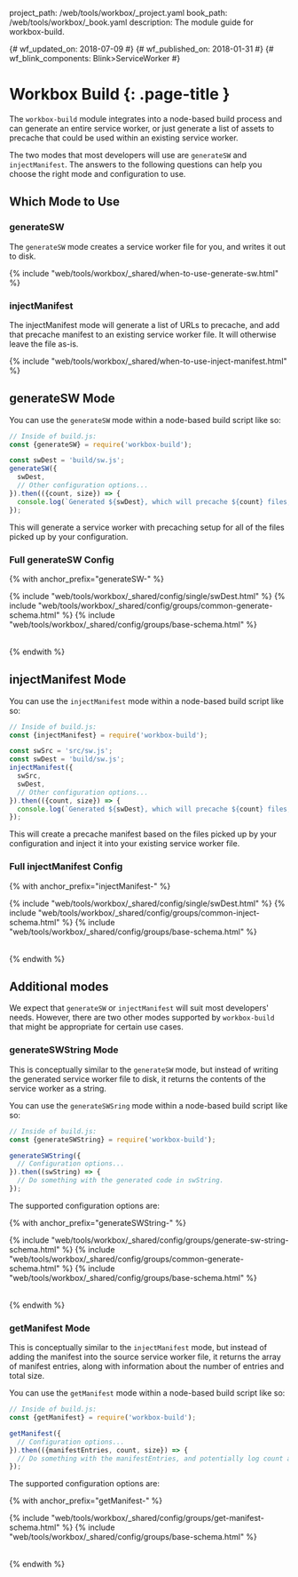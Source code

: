 project_path: /web/tools/workbox/_project.yaml book_path: /web/tools/workbox/_book.yaml description: The module guide for workbox-build.

{# wf_updated_on: 2018-07-09 #} {# wf_published_on: 2018-01-31 #} {# wf_blink_components: Blink>ServiceWorker #}

# Workbox Build {: .page-title }

The `workbox-build` module integrates into a node-based build process and can generate an entire service worker, or just generate a list of assets to precache that could be used within an existing service worker.

The two modes that most developers will use are `generateSW` and `injectManifest`. The answers to the following questions can help you choose the right mode and configuration to use.

## Which Mode to Use

### generateSW

The `generateSW` mode creates a service worker file for you, and writes it out to disk.

{% include "web/tools/workbox/_shared/when-to-use-generate-sw.html" %}

### injectManifest

The injectManifest mode will generate a list of URLs to precache, and add that precache manifest to an existing service worker file. It will otherwise leave the file as-is.

{% include "web/tools/workbox/_shared/when-to-use-inject-manifest.html" %}

## generateSW Mode

You can use the `generateSW` mode within a node-based build script like so:

```javascript
// Inside of build.js:
const {generateSW} = require('workbox-build');

const swDest = 'build/sw.js';
generateSW({
  swDest,
  // Other configuration options...
}).then(({count, size}) => {
  console.log(`Generated ${swDest}, which will precache ${count} files, totaling ${size} bytes.`);
});
```

This will generate a service worker with precaching setup for all of the files picked up by your configuration.

### Full generateSW Config

{% with anchor_prefix="generateSW-" %}

<table class="responsive">
   {% include "web/tools/workbox/_shared/config/single/swDest.html" %} {% include "web/tools/workbox/_shared/config/groups/common-generate-schema.html" %} {% include "web/tools/workbox/_shared/config/groups/base-schema.html" %}
</table>

{% endwith %}

## injectManifest Mode

You can use the `injectManifest` mode within a node-based build script like so:

```javascript
// Inside of build.js:
const {injectManifest} = require('workbox-build');

const swSrc = 'src/sw.js';
const swDest = 'build/sw.js';
injectManifest({
  swSrc,
  swDest,
  // Other configuration options...
}).then(({count, size}) => {
  console.log(`Generated ${swDest}, which will precache ${count} files, totaling ${size} bytes.`);
});
```

This will create a precache manifest based on the files picked up by your configuration and inject it into your existing service worker file.

### Full injectManifest Config

{% with anchor_prefix="injectManifest-" %}

<table class="responsive">
   {% include "web/tools/workbox/_shared/config/single/swDest.html" %} {% include "web/tools/workbox/_shared/config/groups/common-inject-schema.html" %} {% include "web/tools/workbox/_shared/config/groups/base-schema.html" %}
</table>

{% endwith %}

## Additional modes

We expect that `generateSW` or `injectManifest` will suit most developers' needs. However, there are two other modes supported by `workbox-build` that might be appropriate for certain use cases.

### generateSWString Mode

This is conceptually similar to the `generateSW` mode, but instead of writing the generated service worker file to disk, it returns the contents of the service worker as a string.

You can use the `generateSWSring` mode within a node-based build script like so:

```javascript
// Inside of build.js:
const {generateSWString} = require('workbox-build');

generateSWString({
  // Configuration options...
}).then((swString) => {
  // Do something with the generated code in swString.
});
```

The supported configuration options are:

{% with anchor_prefix="generateSWString-" %}

<table class="responsive">
   {% include "web/tools/workbox/_shared/config/groups/generate-sw-string-schema.html" %} {% include "web/tools/workbox/_shared/config/groups/common-generate-schema.html" %} {% include "web/tools/workbox/_shared/config/groups/base-schema.html" %}
</table>

{% endwith %}

### getManifest Mode

This is conceptually similar to the `injectManifest` mode, but instead of adding the manifest into the source service worker file, it returns the array of manifest entries, along with information about the number of entries and total size.

You can use the `getManifest` mode within a node-based build script like so:

```javascript
// Inside of build.js:
const {getManifest} = require('workbox-build');

getManifest({
  // Configuration options...
}).then(({manifestEntries, count, size}) => {
  // Do something with the manifestEntries, and potentially log count and size.
});
```

The supported configuration options are:

{% with anchor_prefix="getManifest-" %}

<table class="responsive">
   {% include "web/tools/workbox/_shared/config/groups/get-manifest-schema.html" %} {% include "web/tools/workbox/_shared/config/groups/base-schema.html" %}
</table>

{% endwith %}